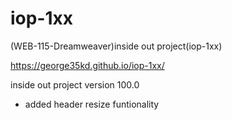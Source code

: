 # iop-1xx
(WEB-115-Dreamweaver)inside out project(iop-1xx)

https://george35kd.github.io/iop-1xx/

 inside out project version 100.0
   - added header resize funtionality
